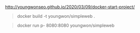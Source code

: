 http://youngwonseo.github.io/2020/03/09/docker-start-project/

> docker build -t youngwon/simpleweb .

> docker run p- 8080:8080 youngwon/simpleweb
